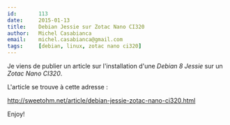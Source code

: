 ```yaml
---
id:       113
date:     2015-01-13
title:    Debian Jessie sur Zotac Nano CI320
author:   Michel Casabianca
email:    michel.casabianca@gmail.com
tags:     [debian, linux, zotac nano ci320]
---
```


Je viens de publier un article sur l'installation d'une *Debian 8 Jessie* sur un *Zotac Nano CI320*.

<!--more-->

L'article se trouve à cette adresse :

<http://sweetohm.net/article/debian-jessie-zotac-nano-ci320.html>

Enjoy!

<!--more-->
